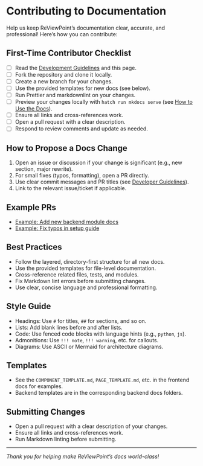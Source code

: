 # Contributing to Documentation

Help us keep ReViewPoint’s documentation clear, accurate, and professional! Here’s how you can contribute:

## First-Time Contributor Checklist

- [ ] Read the [Development Guidelines](dev-guidelines.md) and this page.
- [ ] Fork the repository and clone it locally.
- [ ] Create a new branch for your changes.
- [ ] Use the provided templates for new docs (see below).
- [ ] Run Prettier and markdownlint on your changes.
- [ ] Preview your changes locally with `hatch run mkdocs serve` (see [How to Use the Docs](how-to-use-docs.md)).
- [ ] Ensure all links and cross-references work.
- [ ] Open a pull request with a clear description.
- [ ] Respond to review comments and update as needed.

## How to Propose a Docs Change

1. Open an issue or discussion if your change is significant (e.g., new section, major rewrite).
2. For small fixes (typos, formatting), open a PR directly.
3. Use clear commit messages and PR titles (see [Developer Guidelines](dev-guidelines.md)).
4. Link to the relevant issue/ticket if applicable.

## Example PRs

- [Example: Add new backend module docs](https://github.com/filip-herceg/ReViewPoint/pull/1)
- [Example: Fix typos in setup guide](https://github.com/filip-herceg/ReViewPoint/pull/2)

## Best Practices

- Follow the layered, directory-first structure for all new docs.
- Use the provided templates for file-level documentation.
- Cross-reference related files, tests, and modules.
- Fix Markdown lint errors before submitting changes.
- Use clear, concise language and professional formatting.

## Style Guide

- Headings: Use `#` for titles, `##` for sections, and so on.
- Lists: Add blank lines before and after lists.
- Code: Use fenced code blocks with language hints (e.g., `python`, `js`).
- Admonitions: Use `!!! note`, `!!! warning`, etc. for callouts.
- Diagrams: Use ASCII or Mermaid for architecture diagrams.

## Templates

- See the `COMPONENT_TEMPLATE.md`, `PAGE_TEMPLATE.md`, etc. in the frontend docs for examples.
- Backend templates are in the corresponding backend docs folders.

## Submitting Changes

- Open a pull request with a clear description of your changes.
- Ensure all links and cross-references work.
- Run Markdown linting before submitting.

---

_Thank you for helping make ReViewPoint’s docs world-class!_
